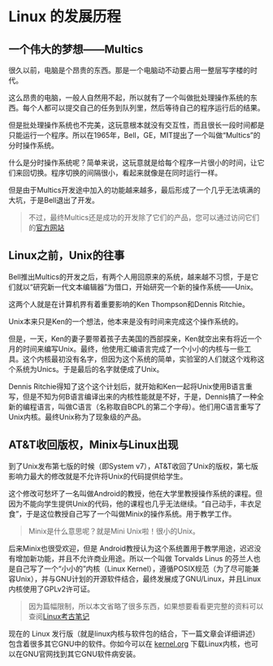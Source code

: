 # Linux 的发展历程

## 一个伟大的梦想——Multics
很久以前，电脑是个昂贵的东西。那是一个电脑动不动要占用一整层写字楼的时代。

这么昂贵的电脑，一般人自然用不起，所以就有了一个叫做批处理操作系统的东西。每个人都可以提交自己的任务到队列里，然后等待自己的程序运行后的结果。

但是批处理操作系统也不完美，这玩意根本就没有交互性，而且很长一段时间都是只能运行一个程序。所以在1965年，Bell，GE，MIT提出了一个叫做“Multics”的分时操作系统。

什么是分时操作系统呢？简单来说，这玩意就是给每个程序一片很小的时间，让它们来回切换。程序切换的间隔很小，看起来就像是在同时运行一样。

但是由于Multics开发途中加入的功能越来越多，最后形成了一个几乎无法填满的大坑，于是Bell退出了开发。

> 不过，最终Multics还是成功的开发除了它们的产品，您可以通过访问它们的[官方网站](https://www.multicians.org/)

## Linux之前，Unix的往事
Bell推出Multics的开发之后，有两个人用回原来的系统，越来越不习惯，于是它们就以“研究新一代文本编辑器”为借口，开始研究一个新的操作系统——Unix。

这两个人就是在计算机界有着重要影响的Ken Thompson和Dennis Ritchie。

Unix本来只是Ken的一个想法，他本来是没有时间来完成这个操作系统的。

但是，一天，Ken的妻子要带着孩子去美国的西部探亲，Ken就空出来有将近一个月的时间来编写Unix。最终，他使用汇编语言完成了一个小小的内核与一些工具。这个内核最初没有名字，但因为这个系统的简单，实验室的人们就这个戏称这个系统为Unics。于是最后的名字就便成了Unix。

Dennis Ritchie得知了这个这个计划后，就开始和Ken一起将Unix使用B语言重写，但是不知为何B语言编译出来的内核性能就是不好，于是，Dennis搞了一种全新的编程语言，叫做C语言（名称取自BCPL的第二个字母）。他们用C语言重写了Unix内核。最终Unix称为了现象级的产品。

## AT&T收回版权，Minix与Linux出现
到了Unix发布第七版的时候（即System v7），AT&T收回了Unix的版权，第七版影响力最大的修改就是不允许将Unix的代码提供给学生。

这个修改可愁坏了一名叫做Android的教授，他在大学里教授操作系统的课程。但因为不能向学生提供Unix的代码，他的课程也几乎无法继续。“自己动手，丰衣足食”，于是这位教授自己写了一个叫做Minix的操作系统。用于教学工作。

> Minix是什么意思呢？就是Mini Unix啦！很小的Unix。

后来Minix也很受欢迎，但是 Android教授认为这个系统置用于教学用途，迟迟没有增加新功能，并且不允许商业用途。所以一个叫做 Torvalds Linus 的芬兰人也是自己写了一个“小小的”内核（Linux Kernel），遵循POSIX规范（为了尽可能兼容Unix），并与GNU计划的开源软件结合，最终发展成了GNU/Linux，并且Linux内核使用了GPLv2许可证。

> 因为篇幅限制，所以本文省略了很多东西，如果想要看看更完整的资料可以查阅[Linux考古笔记](https://tinylab-1.gitbook.io/lad-book/zh-cn/background/history)

现在的 Linux 发行版（就是linux内核与软件包的结合，下一篇文章会详细讲述）包含着很多其它GNU中的软件。你如今可以在 [kernel.org](kernel.org) 下载Linux内核，也可以在GNU官网找到其它GNU软件病安装。
